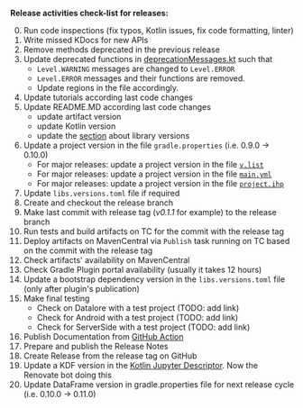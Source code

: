 **Release activities check-list for releases:**

0. Run code inspections (fix typos, Kotlin issues, fix code formatting, linter)
1. Write missed KDocs for new APIs
2. Remove methods deprecated in the previous release
3. Update deprecated functions in [deprecationMessages.kt](/core/src/main/kotlin/org/jetbrains/kotlinx/dataframe/util/deprecationMessages.kt)
    such that 
    - `Level.WARNING` messages are changed to `Level.ERROR`
    - `Level.ERROR` messages and their functions are removed.
    - Update regions in the file accordingly.
4. Update tutorials according last code changes
5. Update README.MD according last code changes
   - update artifact version
   - update Kotlin version
   - update the [section](README.md#kotlin-kotlin-jupyter-openapi-arrow-and-jdk-versions) about library versions
6. Update a project version in the file `gradle.properties` (i.e. 0.9.0 -> 0.10.0)
   - For major releases: update a project version in the file [`v.list`](https://github.com/Kotlin/dataframe/blame/master/docs/StardustDocs/v.list)
   - For major releases: update a project version in the file [`main.yml`](https://github.com/Kotlin/dataframe/blob/master/.github/workflows/main.yml)
   - For major releases: update a project version in the file [`project.ihp`](https://github.com/Kotlin/dataframe/blob/master/docs/StardustDocs/project.ihp)
7. Update `libs.versions.toml` file if required 
8. Create and checkout the release branch 
9. Make last commit with release tag (_v0.1.1_ for example) to the release branch 
10. Run tests and build artifacts on TC for the commit with the release tag 
11. Deploy artifacts on MavenCentral via `Publish` task running on TC based on the commit with the release tag 
12. Check artifacts' availability on MavenCentral 
13. Check Gradle Plugin portal availability (usually it takes 12 hours)
14. Update a bootstrap dependency version in the `libs.versions.toml` file (only after plugin's publication)
15. Make final testing
    - Check on Datalore with a test project (TODO: add link)
    - Check for Android with a test project (TODO: add link)
    - Check for ServerSide with a test project (TODO: add link)
16. Publish Documentation from [GitHub Action](https://github.com/Kotlin/dataframe/actions/workflows/main.yml)
17. Prepare and publish the Release Notes 
18. Create Release from the release tag on GitHub 
19. Update a KDF version in the [Kotlin Jupyter Descriptor](https://github.com/Kotlin/kotlin-jupyter-libraries/blob/master/dataframe.json). Now the Renovate bot doing this 
20. Update DataFrame version in gradle.properties file for next release cycle (i.e. 0.10.0 -> 0.11.0)
    
